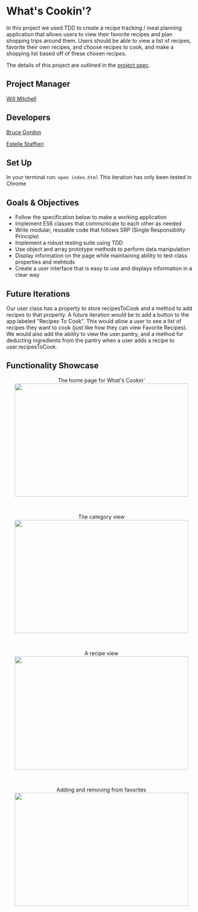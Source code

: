 # What's Cookin'? 

In this project we used TDD to create a recipe tracking / meal planning application that allows users to view their favorite recipes and plan shopping trips around them. Users should be able to view a list of recipes, favorite their own recipes, and choose recipes to cook, and make a shopping list based off of these chosen recipes.

The details of this project are outlined in the <a href="https://frontend.turing.io/projects/whats-cookin.html" target="\__blank">project spec</a>.

## Project Manager
[Will Mitchell](https://github.com/wvmitchell)
## Developers
[Bruce Gordon](https://github.com/bruce-gordon)

[Estelle Staffieri](https://github.com/Estaffieri)

## Set Up 
In your terminal run:
```open index.html```
This iteration has only been tested in Chrome

## Goals & Objectives
- Follow the specification below to make a working application
- Implement ES6 classes that communicate to each other as needed
- Write modular, reusable code that follows SRP (Single Responsibility Principle)
- Implement a robust testing suite using TDD
- Use object and array prototype methods to perform data manipulation
- Display information on the page while maintaining ability to test class properties and mehtods
- Create a user interface that is easy to use and displays information in a clear way

## Future Iterations
Our user class has a property to store recipesToCook and a method to add recipes to that property.  A future iteration would be to add a button to the app labeled "Recipes To Cook".  This would allow a user to see a list of recipes they want to cook (just like how they can view Favorite Recipes).  We would also add the ability to view the user.pantry, and a method for deducting ingredients from the pantry when a user adds a recipe to user.recipesToCook.

## Functionality Showcase
<p align="center">The home page for What's Cookin'</br>
  <img width="460" height="300" src="" alt="">
</p><br>

<p align="center">The category view</br>
  <img width="460" height="300" src="" alt="">
</p><br>

<p align="center">A recipe view</br>
  <img width="460" height="300" src="" alt="">
</p><br>

<p align="center">Adding and removing from favorites</br>
  <img width="460" height="300" src="" alt="">
</p><br>

